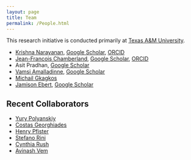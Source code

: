 ```yaml
---
layout: page
title: Team
permalink: /People.html
---
```


This research initiative is conducted primarily at [Texas A&M University](https://www.tamu.edu/).

* [Krishna Narayanan](https://github.com/krntamu), [Google Scholar](https://scholar.google.com/citations?hl=en&user=oDivxXQAAAAJ), [ORCID](https://orcid.org/0000-0001-8742-5332)
* [Jean-Francois Chamberland](https://github.com/chmbrlnd), [Google Scholar](https://scholar.google.com/citations?user=8Dk3NR0AAAAJ), [ORCID](https://orcid.org/0000-0002-2983-9884)
* Asit Pradhan, [Google Scholar](https://scholar.google.com/citations?hl=en&user=EvluuLMAAAAJ)
* [Vamsi Amalladinne](https://github.com/vamsi128), [Google Scholar](https://scholar.google.com/citations?hl=en&user=t8O1_oYAAAAJ)
* [Michail Gkagkos](https://github.com/mgkagk01)
* [Jamison Ebert](https://github.com/jrebert), [Google Scholar](https://scholar.google.com/citations?user=fcxlpRIAAAAJ)

## Recent Collaborators

* [Yury Polyanskiy](http://people.lids.mit.edu/yp/homepage/)
* [Costas Georghiades](https://orcid.org/0000-0001-8333-1638)
* [Henry Pfister](https://orcid.org/0000-0001-5521-4397)
* [Stefano Rini](https://orcid.org/0000-0003-1681-3316)
* [Cynthia Rush](https://orcid.org/0000-0001-6857-2855)
* [Avinash Vem](https://github.com/avinashvem)
